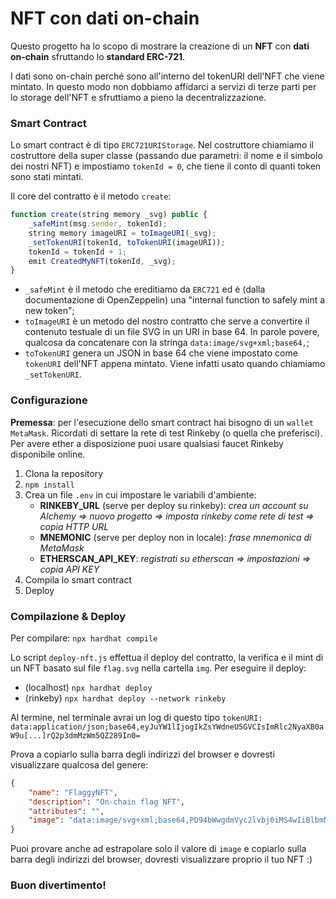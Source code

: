 # NFT con dati on-chain
Questo progetto ha lo scopo di mostrare la creazione di un **NFT** con **dati on-chain** sfruttando lo **standard ERC-721**.

I dati sono on-chain perché sono all'interno del tokenURI dell'NFT che viene mintato. In questo modo non dobbiamo affidarci a servizi di terze parti per lo storage dell'NFT e sfruttiamo a pieno la decentralizzazione.
### Smart Contract
Lo smart contract è di tipo `ERC721URIStorage`. Nel costruttore chiamiamo il costruttore della super classe (passando due parametri: il nome e il simbolo dei nostri NFT) e impostiamo `tokenId = 0`, che tiene il conto di quanti token sono stati mintati.

Il core del contratto è il metodo `create`:
```js
function create(string memory _svg) public {
    _safeMint(msg.sender, tokenId);
    string memory imageURI = toImageURI(_svg);
    _setTokenURI(tokenId, toTokenURI(imageURI));
    tokenId = tokenId + 1;
    emit CreatedMyNFT(tokenId, _svg);
}
```
- `_safeMint` è il metodo che ereditiamo da `ERC721` ed è (dalla documentazione di OpenZeppelin) una "internal function to safely mint a new token";
- `toImageURI` è un metodo del nostro contratto che serve a convertire il contenuto testuale di un file SVG in un URI in base 64. In parole povere, qualcosa da concatenare con la stringa `data:image/svg+xml;base64,`;
- `toTokenURI` genera un JSON in base 64 che viene impostato come `tokenURI` dell'NFT appena mintato. Viene infatti usato quando chiamiamo `_setTokenURI`.
### Configurazione
**Premessa**: per l'esecuzione dello smart contract hai bisogno di un `wallet MetaMask`. Ricordati di settare la rete di test Rinkeby (o quella che preferisci). Per avere ether a disposizione puoi usare qualsiasi faucet Rinkeby disponibile online.

1. Clona la repository
2. `npm install`
3. Crea un file `.env` in cui impostare le variabili d'ambiente:
    - **RINKEBY_URL** (serve per deploy su rinkeby): *crea un account su Alchemy => nuovo progetto => imposta rinkeby come rete di test => copia HTTP URL*
    - **MNEMONIC** (serve per deploy non in locale): *frase mnemonica di MetaMask*
    - **ETHERSCAN_API_KEY**: *registrati su etherscan => impostazioni => copia API KEY*
4. Compila lo smart contract
5. Deploy

### Compilazione & Deploy
Per compilare: `npx hardhat compile`

Lo script `deploy-nft.js` effettua il deploy del contratto, la verifica e il mint di un NFT basato sul file `flag.svg` nella cartella `img`.
Per eseguire il deploy:
- (localhost) `npx hardhat deploy`
- (rinkeby) `npx hardhat deploy --network rinkeby`

Al termine, nel terminale avrai un log di questo tipo
`tokenURI: data:application/json;base64,eyJuYW1lIjogIkZsYWdneU5GVCIsImRlc2NyaXB0aW9u[...]rQ2p3dmMzWm5QZ289In0=
`

Prova a copiarlo sulla barra degli indirizzi del browser e dovresti visualizzare qualcosa del genere: 
```json
{
    "name": "FlaggyNFT",
    "description": "On-chain flag NFT",
    "attributes": "",
    "image": "data:image/svg+xml;base64,PD94bWwgdmVyc2lvbj0iMS4wIiBlbmNvZG[...]BQUFBRWxGVGtTdVFtQ0MiIC8+Cjwvc3ZnPgo="
}
```

Puoi provare anche ad estrapolare solo il valore di `image` e copiarlo sulla barra degli indirizzi del browser, dovresti visualizzare proprio il tuo NFT :)

### Buon divertimento!